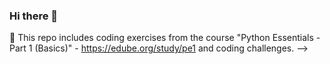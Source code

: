 ### Hi there 👋

🌱 This repo includes coding exercises from the course "Python Essentials - Part 1 (Basics)" - https://edube.org/study/pe1 and coding challenges. -->
